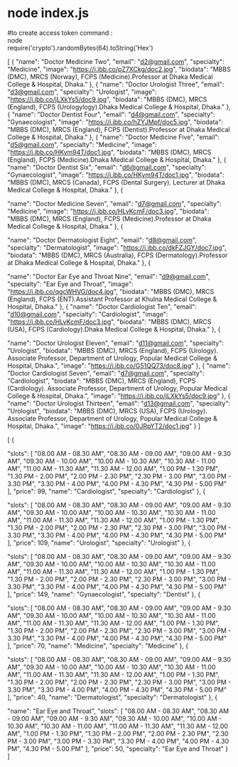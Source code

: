 
# node index.js



#to create access token command :  
node      
require('crypto').randomBytes(64).toString('Hex')

[
{
"name": "Doctor Medicine Two",
"email": "d2@gmail.com",
"specialty": "Medicine",
"image": "https://i.ibb.co/pZ7XCkg/doc2.jpg",
"biodata": "MBBS (DMC), MRCS (Norway), FCPS (Medicine).Professor at Dhaka Medical College & Hospital, Dhaka."
},
{
"name": "Doctor Urologist Three",
"email": "d3@gmail.com",
"specialty": "Urologist",
"image": "https://i.ibb.co/jLXkYs5/doc9.jpg",
"biodata": "MBBS (DMC), MRCS (England), FCPS (Urologylogy).Dhaka Medical College & Hospital, Dhaka."
},
{
"name": "Doctor Dentist Four",
"email": "d4@gmail.com",
"specialty": "Gynaecologist",
"image": "https://i.ibb.co/hZYJMpf/doc5.jpg",
"biodata": "MBBS (DMC), MRCS (England), FCPS (Dentist).Professor at Dhaka Medical College & Hospital, Dhaka."
},
{
"name": "Doctor Medicine Five",
"email": "d5@gmail.com",
"specialty": "Medicine",
"image": "https://i.ibb.co/HKym94T/doc1.jpg",
"biodata": "MBBS (DMC), MRCS (England), FCPS (Medicine).Dhaka Medical College & Hospital, Dhaka."
},
{
"name": "Doctor Dentist Six",
"email": "d6@gmail.com",
"specialty": "Gynaecologist",
"image": "https://i.ibb.co/HKym94T/doc1.jpg",
"biodata": "MBBS (DMC), MRCS (Canada), FCPS (Dental Surgery). Lecturer at Dhaka Medical College & Hospital, Dhaka."
},
{

"name": "Doctor Medicine Seven",
"email": "d7@gmail.com",
"specialty": "Medicine",
"image": "https://i.ibb.co/HLyKcmF/doc3.jpg",
"biodata": "MBBS (DMC), MRCS (England), FCPS (Medicine).Professor at Dhaka Medical College & Hospital, Dhaka."
},
{

"name": "Doctor Dermatologist Eight",
"email": "d8@gmail.com",
"specialty": "Dermatologist",
"image": "https://i.ibb.co/dkFZJGY/doc7.jpg",
"biodata": "MBBS (DMC), MRCS (Australia), FCPS (Dermatology).Professor at Dhaka Medical College & Hospital, Dhaka."
},
{

"name": "Doctor Ear Eye and Throat Nine",
"email": "d9@gmail.com",
"specialty": "Ear Eye and Throat",
"image": "https://i.ibb.co/qgcWHVG/doc4.jpg",
"biodata": "MBBS (DMC), MRCS (England), FCPS (ENT).Assistant Professor at Khulna Medical College & Hospital, Dhaka."
},
{
"name": "Doctor Cardiologist Ten",
"email": "d10@gmail.com",
"specialty": "Cardiologist",
"image": "https://i.ibb.co/HLyKcmF/doc3.jpg",
"biodata": "MBBS (DMC), MRCS (USA), FCPS (Cardiology).Dhaka Medical College & Hospital, Dhaka."
},
{

"name": "Doctor Urologist Eleven",
"email": "d11@gmail.com",
"specialty": "Urologist",
"biodata": "MBBS (DMC), MRCS (England), FCPS (Urology). Associate Professor, Department of Urology, Popular Medical College & Hospital, Dhaka.",
"image": "https://i.ibb.co/G51QQ73/doc8.jpg"
},
{
"name": "Doctor Cardiologist Seven",
"email": "d7@gmail.com",
"specialty": "Cardiologist",
"biodata": "MBBS (DMC), MRCS (England), FCPS (Cardiology). Associate Professor, Department of Urology, Popular Medical College & Hospital, Dhaka.",
"image": "https://i.ibb.co/jLXkYs5/doc9.jpg"
},
{
"name": "Doctor Urologist Thirteen",
"email": "d13@gmail.com",
"specialty": "Urologist",
"biodata": "MBBS (DMC), MRCS (USA), FCPS (Urology). Associate Professor, Department of Urology, Popular Medical College & Hospital, Dhaka.",
"image": "https://i.ibb.co/0JRpYT2/doc1.jpg"
}
]







[
{

"slots": [
"08.00 AM - 08.30 AM",
"08.30 AM - 09.00 AM",
"09.00 AM - 9.30 AM",
"09.30 AM - 10.00 AM",
"10.00 AM - 10.30 AM",
"10.30 AM - 11.00 AM",
"11.00 AM - 11.30 AM",
"11.30 AM - 12.00 AM",
"1.00 PM - 1.30 PM",
"1.30 PM - 2.00 PM",
"2.00 PM - 2.30 PM",
"2.30 PM - 3.00 PM",
"3.00 PM - 3.30 PM",
"3.30 PM - 4.00 PM",
"4.00 PM - 4.30 PM",
"4.30 PM - 5.00 PM"
],
"price": 99,
"name": "Cardiologist",
"specialty": "Cardiologist"
},
{

"slots": [
"08.00 AM - 08.30 AM",
"08.30 AM - 09.00 AM",
"09.00 AM - 9.30 AM",
"09.30 AM - 10.00 AM",
"10.00 AM - 10.30 AM",
"10.30 AM - 11.00 AM",
"11.00 AM - 11.30 AM",
"11.30 AM - 12.00 AM",
"1.00 PM - 1.30 PM",
"1.30 PM - 2.00 PM",
"2.00 PM - 2.30 PM",
"2.30 PM - 3.00 PM",
"3.00 PM - 3.30 PM",
"3.30 PM - 4.00 PM",
"4.00 PM - 4.30 PM",
"4.30 PM - 5.00 PM"
],
"price": 109,
"name": "Urologist",
"specialty": "Urologist"
},
{

"slots": [
"08.00 AM - 08.30 AM",
"08.30 AM - 09.00 AM",
"09.00 AM - 9.30 AM",
"09.30 AM - 10.00 AM",
"10.00 AM - 10.30 AM",
"10.30 AM - 11.00 AM",
"11.00 AM - 11.30 AM",
"11.30 AM - 12.00 AM",
"1.00 PM - 1.30 PM",
"1.30 PM - 2.00 PM",
"2.00 PM - 2.30 PM",
"2.30 PM - 3.00 PM",
"3.00 PM - 3.30 PM",
"3.30 PM - 4.00 PM",
"4.00 PM - 4.30 PM",
"4.30 PM - 5.00 PM"
],
"price": 149,
"name": "Gynaecologist",
"specialty": "Dentist"
},
{

"slots": [
"08.00 AM - 08.30 AM",
"08.30 AM - 09.00 AM",
"09.00 AM - 9.30 AM",
"09.30 AM - 10.00 AM",
"10.00 AM - 10.30 AM",
"10.30 AM - 11.00 AM",
"11.00 AM - 11.30 AM",
"11.30 AM - 12.00 AM",
"1.00 PM - 1.30 PM",
"1.30 PM - 2.00 PM",
"2.00 PM - 2.30 PM",
"2.30 PM - 3.00 PM",
"3.00 PM - 3.30 PM",
"3.30 PM - 4.00 PM",
"4.00 PM - 4.30 PM",
"4.30 PM - 5.00 PM"
],
"price": 70,
"name": "Medicine",
"specialty": "Medicine"
},
{

"slots": [
"08.00 AM - 08.30 AM",
"08.30 AM - 09.00 AM",
"09.00 AM - 9.30 AM",
"09.30 AM - 10.00 AM",
"10.00 AM - 10.30 AM",
"10.30 AM - 11.00 AM",
"11.00 AM - 11.30 AM",
"11.30 AM - 12.00 AM",
"1.00 PM - 1.30 PM",
"1.30 PM - 2.00 PM",
"2.00 PM - 2.30 PM",
"2.30 PM - 3.00 PM",
"3.00 PM - 3.30 PM",
"3.30 PM - 4.00 PM",
"4.00 PM - 4.30 PM",
"4.30 PM - 5.00 PM"
],
"price": 40,
"name": "Dermatologist",
"specialty": "Dermatologist"
},
{

"name": "Ear Eye and Throat",
"slots": [
"08.00 AM - 08.30 AM",
"08.30 AM - 09.00 AM",
"09.00 AM - 9.30 AM",
"09.30 AM - 10.00 AM",
"10.00 AM - 10.30 AM",
"10.30 AM - 11.00 AM",
"11.00 AM - 11.30 AM",
"11.30 AM - 12.00 AM",
"1.00 PM - 1.30 PM",
"1.30 PM - 2.00 PM",
"2.00 PM - 2.30 PM",
"2.30 PM - 3.00 PM",
"3.00 PM - 3.30 PM",
"3.30 PM - 4.00 PM",
"4.00 PM - 4.30 PM",
"4.30 PM - 5.00 PM"
],
"price": 50,
"specialty": "Ear Eye and Throat"
}
]